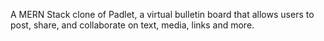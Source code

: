 A MERN Stack clone of Padlet, a virtual bulletin board that allows users to post, share, and collaborate on text, media, links and more.
